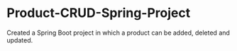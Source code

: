 # Product-CRUD-Spring-Project
Created a Spring Boot project in which a product can be added, deleted and updated.

